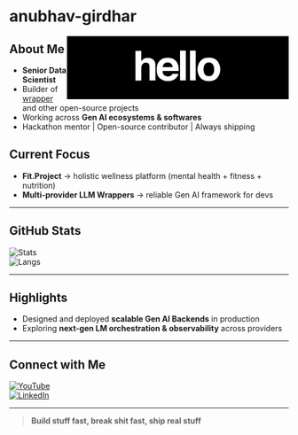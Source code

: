 # anubhav-girdhar

<img src="https://raw.githubusercontent.com/anubhavgirdhar1/anubhavgirdhar1/main/assets/work.gif" width="400" align="right">

## About Me
- **Senior Data Scientist**  
- Builder of [wrapper](https://github.com/anubhavgirdhar1/wrapper) and other open-source projects  
- Working across **Gen AI ecosystems & softwares**  
- Hackathon mentor | Open-source contributor | Always shipping  

## Current Focus
- **Fit.Project** → holistic wellness platform (mental health + fitness + nutrition)  
- **Multi-provider LLM Wrappers** → reliable Gen AI framework for devs  

---

## GitHub Stats
![Stats](https://github-readme-stats.vercel.app/api?username=anubhavgirdhar1&show_icons=true&theme=tokyonight&hide_border=true)  
![Langs](https://github-readme-stats.vercel.app/api/top-langs/?username=anubhavgirdhar1&layout=compact&theme=tokyonight&hide_border=true)

---

## Highlights
- Designed and deployed **scalable Gen AI Backends** in production  
- Exploring **next-gen LM orchestration & observability** across providers  

---

## Connect with Me
[![YouTube](https://img.shields.io/badge/YouTube-%23FF0000?style=for-the-badge&logo=youtube&logoColor=white)](https://www.youtube.com/@anubhav-girdhar-ai)  
[![LinkedIn](https://img.shields.io/badge/LinkedIn-%230077B5?style=for-the-badge&logo=linkedin&logoColor=white)](https://www.linkedin.com/in/anubhav-girdhar-ai/)

---

> **Build stuff fast, break shit fast, ship real stuff**
